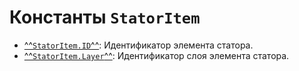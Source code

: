 # Константы `StatorItem`

- [^^`StatorItem.ID`^^](./ID.md): Идентификатор элемента статора.
- [^^`StatorItem.Layer`^^](./Layer.md): Идентификатор слоя элемента статора.
